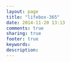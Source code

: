 ```yaml
---
layout: page
title: "lifebox-365"
date: 2014-11-20 13:13
comments: true
sharing: true
footer: true
keywords: 
description: 
---
```

